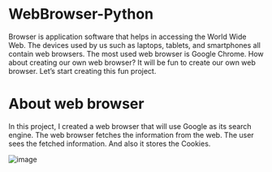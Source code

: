 # WebBrowser-Python
Browser is application software that helps in accessing the World Wide Web. The devices used by us such as laptops, tablets, and smartphones all contain web browsers. The most used web browser is Google Chrome. How about creating our own web browser? It will be fun to create our own web browser. Let’s start creating this fun project.

# About web browser
In this project, I created a web browser that will use Google as its search engine. The web browser fetches the information from the web. The user sees the fetched information. And also it stores the Cookies.


 ![image](https://github.com/Llalithsaikumar/WebBrowser-Python/assets/107413674/7ef60d46-88de-45a2-adeb-9a6b4d57e2ce)
